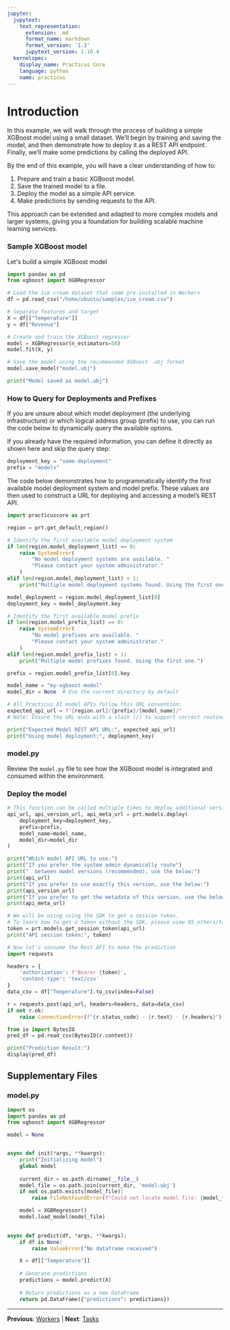 ```yaml
---
jupyter:
  jupytext:
    text_representation:
      extension: .md
      format_name: markdown
      format_version: '1.3'
      jupytext_version: 1.16.4
  kernelspec:
    display_name: Practicus Core
    language: python
    name: practicus
---
```


# Introduction

In this example, we will walk through the process of building a simple XGBoost model using a small dataset. We’ll begin by training and saving the model, and then demonstrate how to deploy it as a REST API endpoint. Finally, we’ll make some predictions by calling the deployed API.

By the end of this example, you will have a clear understanding of how to:

1. Prepare and train a basic XGBoost model.
2. Save the trained model to a file.
3. Deploy the model as a simple API service.
4. Make predictions by sending requests to the API.

This approach can be extended and adapted to more complex models and larger systems, giving you a foundation for building scalable machine learning services.

### Sample XGBoost model 

Let's build a simple XGBoost model

```python
import pandas as pd
from xgboost import XGBRegressor

# Load the ice cream dataset that come pre-installed in Workers
df = pd.read_csv("/home/ubuntu/samples/ice_cream.csv")

# Separate features and target
X = df[["Temperature"]]
y = df["Revenue"]

# Create and train the XGBoost regressor
model = XGBRegressor(n_estimators=50)
model.fit(X, y)

# Save the model using the recommended XGBoost .ubj format
model.save_model("model.ubj")

print("Model saved as model.ubj")
```

<!-- #region -->
### How to Query for Deployments and Prefixes

If you are unsure about which model deployment (the underlying infrastructure) or which logical address group (prefix) to use, you can run the code below to dynamically query the available options.

If you already have the required information, you can define it directly as shown here and skip the query step:

```python
deployment_key = "some-deployment"
prefix = "models"
```

The code below demonstrates how to programmatically identify the first available model deployment system and model prefix. These values are then used to construct a URL for deploying and accessing a model’s REST API.
<!-- #endregion -->

```python
import practicuscore as prt

region = prt.get_default_region()

# Identify the first available model deployment system
if len(region.model_deployment_list) == 0:
    raise SystemError(
        "No model deployment systems are available. "
        "Please contact your system administrator."
    )
elif len(region.model_deployment_list) > 1:
    print("Multiple model deployment systems found. Using the first one.")

model_deployment = region.model_deployment_list[0]
deployment_key = model_deployment.key

# Identify the first available model prefix
if len(region.model_prefix_list) == 0:
    raise SystemError(
        "No model prefixes are available. "
        "Please contact your system administrator."
    )
elif len(region.model_prefix_list) > 1:
    print("Multiple model prefixes found. Using the first one.")

prefix = region.model_prefix_list[0].key

model_name = "my-xgboost-model"
model_dir = None  # Use the current directory by default

# All Practicus AI model APIs follow this URL convention:
expected_api_url = f"{region.url}/{prefix}/{model_name}/"
# Note: Ensure the URL ends with a slash (/) to support correct routing.

print("Expected Model REST API URL:", expected_api_url)
print("Using model deployment:", deployment_key)
```

### model.py

Review the `model.py` file to see how the XGBoost model is integrated and consumed within the environment.

### Deploy the model

```python
# This function can be called multiple times to deploy additional versions.
api_url, api_version_url, api_meta_url = prt.models.deploy(
    deployment_key=deployment_key,
    prefix=prefix,
    model_name=model_name,
    model_dir=model_dir
)
```

```python
print("Which model API URL to use:")
print("If you prefer the system admin dynamically route")
print("  between model versions (recommended), use the below:")
print(api_url)
print("If you prefer to use exactly this version, use the below:")
print(api_version_url)
print("If you prefer to get the metadata of this version, use the below:")
print(api_meta_url)
```

```python
# We will be using using the SDK to get a session token.
# To learn how to get a token without the SDK, please view 05_others/tokens sample notebook
token = prt.models.get_session_token(api_url)
print("API session token:", token)
```

```python
# Now let's consume the Rest API to make the prediction
import requests 

headers = {
    'authorization': f'Bearer {token}',
    'content-type': 'text/csv'
}
data_csv = df["Temperature"].to_csv(index=False)

r = requests.post(api_url, headers=headers, data=data_csv)
if not r.ok:
    raise ConnectionError(f"{r.status_code} - {r.text} - {r.headers}")

from io import BytesIO
pred_df = pd.read_csv(BytesIO(r.content))

print("Prediction Result:")
display(pred_df)
```


## Supplementary Files

### model.py
```python
import os
import pandas as pd
from xgboost import XGBRegressor

model = None


async def init(*args, **kwargs):
    print("Initializing model")
    global model
 
    current_dir = os.path.dirname(__file__)
    model_file = os.path.join(current_dir, 'model.ubj')
    if not os.path.exists(model_file):
        raise FileNotFoundError(f"Could not locate model file: {model_file}")

    model = XGBRegressor()
    model.load_model(model_file)

    
async def predict(df, *args, **kwargs):
    if df is None:
        raise ValueError("No dataframe received")

    X = df[["Temperature"]]
    
    # Generate predictions
    predictions = model.predict(X)
    
    # Return predictions as a new DataFrame
    return pd.DataFrame({"predictions": predictions})

```


---

**Previous**: [Workers](../../getting-started/workers.md) | **Next**: [Tasks](../../workflows/tasks/tasks.md)
